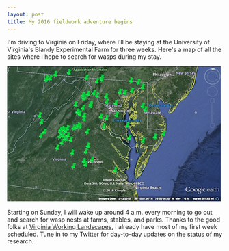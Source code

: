 ```yaml
---
layout: post
title: My 2016 fieldwork adventure begins
---
```


I'm driving to Virginia on Friday, where I'll be staying at the University of Virginia's Blandy Experimental Farm for three weeks. 
Here's a map of all the sites where I hope to search for wasps during my stay.

![map of 2016 VA & MD fieldsites](/static/posts/map4.jpg)

Starting on Sunday, I will wake up around 4 a.m. every morning to go out and search for wasp nests at farms, stables, and parks. Thanks to the
good folks at [Virginia Working Landscapes](http://www.vaworkinglandscapes.org/), I already have most of my first week scheduled. Tune in
to my Twitter for day-to-day updates on the status of my research.
